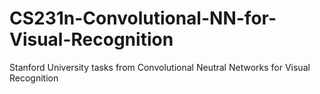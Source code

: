 # CS231n-Convolutional-NN-for-Visual-Recognition
Stanford University tasks from Convolutional Neutral Networks for Visual Recognition
